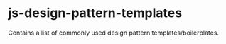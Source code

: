 # js-design-pattern-templates
Contains a list of commonly used design pattern templates/boilerplates.
